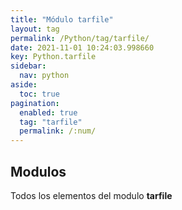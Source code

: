 ```yaml
---
title: "Módulo tarfile"
layout: tag
permalink: /Python/tag/tarfile/
date: 2021-11-01 10:24:03.998660
key: Python.tarfile
sidebar: 
  nav: python
aside: 
  toc: true
pagination: 
  enabled: true
  tag: "tarfile"
  permalink: /:num/
---
```


<h2>Modulos</h2>
Todos los elementos del modulo <strong>tarfile</strong>
